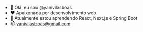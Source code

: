 - 👋 Olá, eu sou @yanivilasboas
- ♥ Apaixonada por desenvolvimento web
- 🌱 Atualmente estou aprendendo React, Next.js e Spring Boot
- 📫 yanivilasboas@gmail.com

<!---
yanivilasboas/yanivilasboas is a ✨ special ✨ repository because its `README.md` (this file) appears on your GitHub profile.
You can click the Preview link to take a look at your changes.
--->
